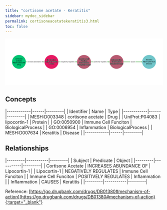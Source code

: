 ```yaml
---
title: "cortisone acetate - Keratitis"
sidebar: mydoc_sidebar
permalink: cortisoneacetatekeratitis3.html
toc: false 
---
```


![Path Visualization](/images/cortisoneacetatekeratitis3.png)

## Concepts

|------------|------|---------|
| Identifier | Name | Type    |
|------------|------|---------|
| MESH:D003348 | cortisone acetate | Drug |
| UniProt:P04083 | lipocortin-1 | Protein |
| GO:0050900 | Immune Cell Funciton | BiologicalProcess |
| GO:0006954 | Inflammation | BiologicalProcess |
| MESH:D007634 | Keratitis | Disease |
|------------|------|---------|

## Relationships

|---------|-----------|---------|
| Subject | Predicate | Object  |
|---------|-----------|---------|
| Cortisone Acetate | INCREASES ABUNDANCE OF | Lipocortin-1 |
| Lipocortin-1 | NEGATIVELY REGULATES | Immune Cell Funciton |
| Immune Cell Funciton | POSITIVELY REGULATES | Inflammation |
| Inflammation | CAUSES | Keratitis |
|---------|-----------|---------|

Reference: [https://go.drugbank.com/drugs/DB01380#mechanism-of-action](https://go.drugbank.com/drugs/DB01380#mechanism-of-action){:target="_blank"}